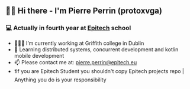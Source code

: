 ## 👋🏼 Hi there - I'm Pierre Perrin (protoxvga)

### 💻 Actually in fourth year at [Epitech](https://github.com/Epitech) school 
 
- 👨🏻‍💻 I’m currently working at Griffith college in Dublin
- 📖 Learning distributed systems, concurrent development and kotlin mobile development
- 📫 Please contact me at: pierre.perrin@epitech.eu
- ❗️If you are Epitech Student you shouldn't copy Epitech projects repo | Anything you do is your responsibility
</br>
